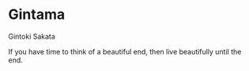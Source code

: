 # Gintama

Gintoki Sakata

If you have time to think of a beautiful end, then live beautifully until the end.